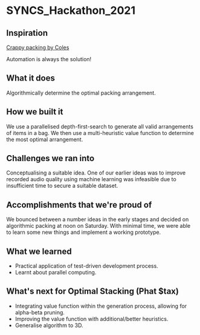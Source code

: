 # SYNCS_Hackathon_2021

## Inspiration
[Crappy packing by Coles](https://www.news.com.au/lifestyle/food/shoppers-frustrated-over-coles-click-and-collect-bag-issue/news-story/161c9f8a4cf7fa03736b2d7b96317b25)

Automation is always the solution!

## What it does
Algorithmically determine the optimal packing arrangement.

## How we built it
We use a parallelised depth-first-search to generate all valid arrangements of items in a bag. We then use a multi-heuristic value function to determine the most optimal arrangement.

## Challenges we ran into
Conceptualising a suitable idea. One of our earlier ideas was to improve recorded audio quality using machine learning was infeasible due to insufficient time to secure a suitable dataset.

## Accomplishments that we're proud of
We bounced between a number ideas in the early stages and decided on algorithmic packing at noon on Saturday. With minimal time, we were able to learn some new things and implement a working prototype.

## What we learned
* Practical application of test-driven development process.
* Learnt about parallel computing.

## What's next for Optimal Stacking (Phat $tax)
* Integrating value function within the generation process, allowing for alpha-beta pruning.
* Improving the value function with additional/better heuristics.
* Generalise algorithm to 3D.
